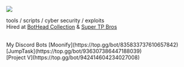 
![](https://komarev.com/ghpvc/?username=cloutjs&color=green)

tools / scripts / cyber security / exploits <br>
Hired at [BotHead Collection](https://twitter.com/BotHeadNFT) & [Super TP Bros](https://twitter.com/supertpbros)

<br>
My Discord Bots
[Moonify](https://top.gg/bot/835833737610657842)<br>
[JumpTask](https://top.gg/bot/936307386447188039)<br>
[Project V](https://top.gg/bot/942414604234027008)
